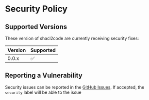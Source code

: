 # Security Policy

## Supported Versions

These version of shacl2code are currently receiving security fixes:

| Version | Supported          |
| ------- | ------------------ |
| 0.0.x   | :white_check_mark: |

## Reporting a Vulnerability

Security issues can be reported in the [GitHub Issues](https://github.com/JPEWdev/shacl2code/issues). If accepted, the `security` label will be able to the issue
